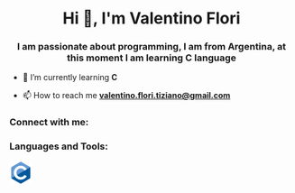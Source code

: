 <h1 align="center">Hi 👋, I'm Valentino Flori</h1>
<h3 align="center">I am passionate about programming, I am from Argentina, at this moment I am learning C language</h3>

- 🌱 I’m currently learning **C**

- 📫 How to reach me **valentino.flori.tiziano@gmail.com**

<h3 align="left">Connect with me:</h3>
<p align="left">
</p>

<h3 align="left">Languages and Tools:</h3>
<p align="left"> <a href="https://www.cprogramming.com/" target="_blank" rel="noreferrer"> <img src="https://raw.githubusercontent.com/devicons/devicon/master/icons/c/c-original.svg" alt="c" width="40" height="40"/> </a> </p>
